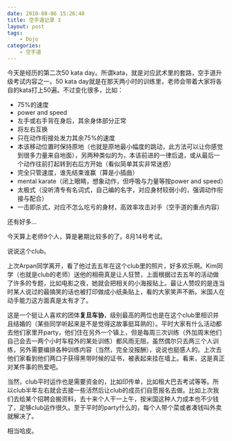 ```yaml
---
date: 2010-08-06 15:26:40
title: 空手道记录 3
layout: post
tags:
    - Dojo
categories:
    - 空手道
---
```

今天是经历的第二次50 kata day。所谓kata，就是对应武术里的套路，空手道升级考试内容之一。50 kata day就是在那天两小时的训练里，老师会带着大家将各自的kata打上50遍。不过变化很多，比如：

* 75%的速度
* power and speed
* 左手或右手背在身后，其余身体部分正常
* 将左右互换
* 只在动作衔接处发力其余75%的速度
* 本该移动位置时保持原地（也就是原地最小幅度的跳动，此方法可以让你感觉到很多力量来自地面），另两种类似的为，本该前进的一律后退，或从最后一个动作往前打起转到右后方开始（看似简单其实非常迷惑）
* 完全只管速度，谁先结束谁赢（算是小插曲）
* mental karate（闭上眼睛，想象动作，但呼吸与力量等按power and speed）
* 太极式（没听清专有名词式，自己编的名字，对应身材较弱小的，强调动作衔接与配合）
* 一击即杀式，对应不怎么吃亏的身材，高效率攻击对手（空手道的重点内容）

还有好多...


今天算上老师9个人，算是暑期比较多的了。8月14号考试。

说说这个club。

上次Arpan同学离开，看了他过去五年在这个club里的照片，好多欢乐啊。Kim同学（也就是club的老师）送他的相冊真是让人狂赞，上面根据过去五年的活动做了许多的专题，比如电影之夜，她就会把相关的小海报贴上。最让人赞叹的是连当时某人说过的最搞笑的话也被打印做成小纸条贴上，看的大家笑声不断。米国人在动手能力这方面真是太有才了。

这是一个挺让人喜欢的团体**复旦车协**，级别最高的两位也是在这个club里相识并且结婚的（某些同学听起来是不是觉得这故事挺耳熟的）。平时大家有什么活动都去他们家里开party，他们住在另外一个镇上，但是每周三次训练（外加周末他们自己会去一两个小时车程外的某处训练）都风雨无阻，虽然偶尔只去两三个人训练，另外需要编排各种训练内容（当然，完全没报酬），说说也挺感人的。上次去他们家看到他们两口子获得黑带时候的证书，被表起来挂在墙上。看来，这是真正对某件事的热爱吧。

当然，club平时运作也是需要资金的，比如印传单，比如租大巴去考试等等。所以club半年左右就会去接一些活然后让club的成员们自愿报名去做。比如上次我们去给某个招聘会搬资料，去十来个人干一上午，按米国这种人力成本也不少钱了，足够club运作很久。至于平时的party什么的，每个人带个菜或者凑钱叫外卖就解决了。

相当哈皮。
